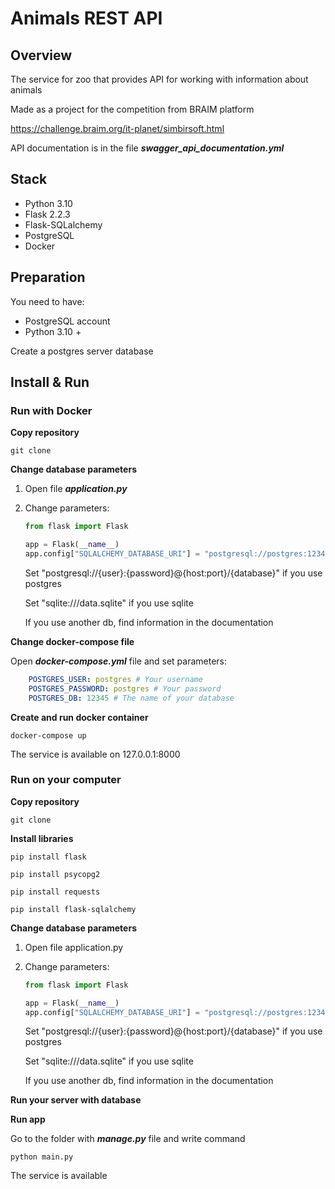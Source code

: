 # Animals REST API

## Overview
The service for zoo that provides API for working with information about animals

Made as a project for the competition from BRAIM platform

https://challenge.braim.org/it-planet/simbirsoft.html

API documentation is in the file  ***swagger_api_documentation.yml***

## Stack

+ Python 3.10
+ Flask 2.2.3
+ Flask-SQLalchemy
+ PostgreSQL
+ Docker
  
## Preparation

You need to have: 
+ PostgreSQL account
+ Python 3.10 +

Create a postgres server database

## Install & Run

### Run with Docker

**Copy repository**
```shell
git clone
```

**Change database parameters**

1) Open file ***application.py***
2) Change parameters:
   ```python
   from flask import Flask

   app = Flask(__name__)
   app.config["SQLALCHEMY_DATABASE_URI"] = "postgresql://postgres:12345@localhost:5432/animals"
   ```
   
   Set "postgresql://{user}:{password}@{host:port}/{database}" if you use postgres
   
   Set "sqlite:///data.sqlite" if you use sqlite

   If you use another db, find information in the documentation

**Change docker-compose file**

Open ***docker-compose.yml*** file and set parameters:
```yml
    POSTGRES_USER: postgres # Your username
    POSTGRES_PASSWORD: postgres # Your password
    POSTGRES_DB: 12345 # The name of your database
```

**Create and run docker container**
```shell
docker-compose up
```
The service is available on 127.0.0.1:8000

### Run on your computer ###

**Copy repository**
```shell
git clone
```

**Install libraries**
```shell
pip install flask
```
```shell
pip install psycopg2
```
```shell
pip install requests
```
```shell
pip install flask-sqlalchemy
```

**Change database parameters**

1) Open file application.py
2) Change parameters:
   ```python
   from flask import Flask

   app = Flask(__name__)
   app.config["SQLALCHEMY_DATABASE_URI"] = "postgresql://postgres:12345@localhost:5432/animals"
   ```
   
   Set "postgresql://{user}:{password}@{host:port}/{database}" if you use postgres
   
   Set "sqlite:///data.sqlite" if you use sqlite

   If you use another db, find information in the documentation


**Run your server with database**

**Run app**

Go to the folder with ***manage.py*** file and write command
```shell
python main.py
```

The service is available